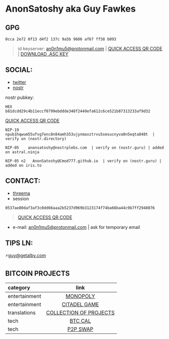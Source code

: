 # AnonSatoshy aka Guy Fawkes

## GPG
```
0cca 2e72 0f13 d4f2 137c 9a5b 9606 af67 ff58 b093
```
> id keyserver: an0n1mu5@protonmail.com | [QUICK ACCESS QR CODE](https://github.com/Cmod777/Cmod777.github.io/tree/main/QUICK%20ACCESS%20QR) | [DOWNLOAD .ASC KEY](https://github.com/Cmod777/Cmod777.github.io/blob/main/QUICK%20ACCESS%20QR/GuyFawkes.asc)


## SOCIAL:

* [twitter](https://twitter.com/AnonSatoshy)
* [nostr](https://iris.to/#/profile/npub1hqwum55ufvg7enc8n84amh353ujynmaxztrvu5smsucnyva0n5eqta848t)

nostr pubkey: 
```
HEX       b81dcdd29c4b11eccf0799ebddde348f2449efa612c6ce521b87313233af9d32
```
[QUICK ACCESS QR CODE](https://github.com/Cmod777/Cmod777.github.io/tree/main/QUICK%20ACCESS%20QR)
```
NIP-19    npub1hqwum55ufvg7enc8n84amh353ujynmaxztrvu5smsucnyva0n5eqta848t  |  verify on (nostr.directory)
```
```
NIP-05    anonsatoshy@nostrplebs.com  | verify on (nostr.guru) | added on astral.ninja
```
```
NIP-05 n2   AnonSatoshy@Cmod777.github.io  | verify on (nostr.guru) | added on iris.to
```
## CONTACT:
* [threema](http://threema.id/WM4B8D)
* session
```
0537ae80daf3af3c0dd66aaa2b5237d969b3123174f74ba66ba44c9b7ff2948076
```
> [QUICK ACCESS QR CODE](https://github.com/Cmod777/Cmod777.github.io/tree/main/QUICK%20ACCESS%20QR)
* e-mail: an0n1mu5@protonmail.com | ask for temporary email

## TIPS LN:
⚡️guy@getalby.com

## BITCOIN PROJECTS

| category | link |
|:--------------|:-------------:|
entertainment|[MONOPOLY](https://github.com/Cmod777/MONOPOLY-BITCOIN-EDITION)
entertainment|[CITADEL GAME](https://github.com/Cmod777/CITADEL-GAME)
translations|[COLLECTION OF PROJECTS](https://github.com/Cmod777/PROJECT-BITCOIN-DOCUMENT-TRANSLATION)
tech|[BTC CAL](https://github.com/Cmod777/BITCOIN_CALENDAR)
tech|[P2P SWAP](https://github.com/Cmod777/P2P_SWAP_ITALIA)

